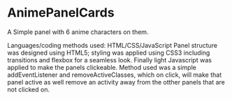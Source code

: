 # AnimePanelCards
A Simple panel with 6 anime characters on them. 

Languages/coding methods used: HTML/CSS/JavaScript
Panel structure was designed using HTML5; styling was applied using CSS3 including transitions and flexbox for a seamless look. Finally light Javascript was applied to make the panels clickeable. Method used was a simple addEventListener and removeActiveClasses, which on click, will make that panel active as well remove an activity away from the otther panels that are not clicked on. 
